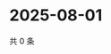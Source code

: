 # 2025-08-01

共 0 条

<!-- BEGIN ZHIHUVIDEO -->
<!-- 最后更新时间 Fri Aug 01 2025 04:13:46 GMT+0800 (China Standard Time) -->

<!-- END ZHIHUVIDEO -->
